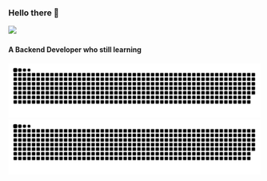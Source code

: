 ### Hello there 👋

<img src="https://jid.jasamarga.com/cctv2/a75bebf?tx=1646733773121&t=20220915111338313" width=500/>

#### A Backend Developer who still learning



![github contribution grid snake animation](./src/github-snake.svg#gh-dark-mode-only)
![github contribution grid snake animation](./src/github-snake.svg#gh-light-mode-only)

<!--
.Net Developer at [Astra international]<br>

- 
- ⚙️ I use daily: `.php`, `.js`, `.html`, `.css`, `.svg`, `.psd`, `.ai`
- 🌍 I'm mostly active within the **Laravel Community**
- 💅 Designed: @pestphp, [NorthMeetsSouth.audio](https://www.northmeetssouth.audio), [ThenPing.me](https://thenping.me), [HappydDev.fm](https://www.happydev.fm), etc…
- 💬 `ping` me about **design**, **branding**, **laravel**, **development**, **design thinking**
**CrimsonSZ-Q/CrimsonSZ-Q** is a ✨ _special_ ✨ repository because its `README.md` (this file) appears on your GitHub profile.

Here are some ideas to get you started:

- 🔭 I’m currently working on ...
- 🌱 I’m currently learning ...
- 👯 I’m looking to collaborate on ...
- 🤔 I’m looking for help with ...
- 💬 Ask me about ...
- 📫 How to reach me: ...
- 😄 Pronouns: ...
- ⚡ Fun fact: ...
-->
